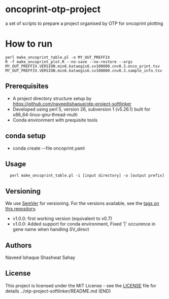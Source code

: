 # oncoprint-otp-project
a set of scripts to prepare a project organised by OTP for oncoprint plotting


# How to run

```
perl make_oncoprint_table.pl -o MY_OUT_PREFFIX
R -f make_oncoprint_plot.R --no-save --no-restore --args MY_OUT_PREFFIX.VERSION.min6.kataegis6.sv100000.cnv0.3.onco_print.tsv MY_OUT_PREFFIX.VERSION.min6.kataegis6.sv100000.cnv0.3.sample_info.tsv
```


## Prerequisites

- A project directory structure setup by https://github.com/naveedishaque/otp-project-softlinker
- Developed using perl 5, version 26, subversion 1 (v5.26.1) built for x86_64-linux-gnu-thread-multi
- Conda environment with prequisite tools

## conda setup

 - conda create --file oncoprint.yaml

## Usage

```
  perl make_oncoprint_table.pl -i [input directory] -o [output prefix]

```

## Versioning

We use [SemVer](http://semver.org/) for versioning. For the versions available, see the [tags on this repository](https://github.com/your/project/tags).

 - v1.0.0: first working version (equivalent to v0.7)
 - v1.0.0: Added support for conda environment, Fixed '|' occurence in gene name when handling SV_direct

## Authors

Naveed Ishaque
Shashwat Sahay

## License

This project is licensed under the MIT License - see the [LICENSE](LICENSE) file for details
../otp-project-softlinker/README.md (END)                                                                                                                                                         
